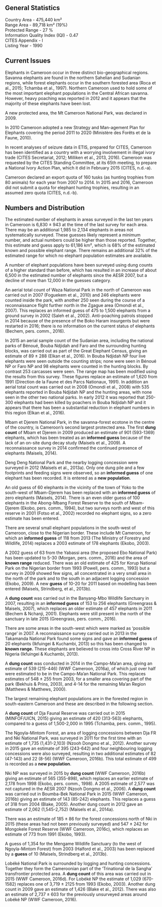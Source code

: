 ## General Statistics

Country Area - 475,440 km²<br />
Range Area - 89,718 km² (19%)<br />
Protected Range - 27 %<br />
Information Quality Index (IQI) - 0.47<br />
CITES Appendix - I<br />
Listing Year - 1990

## Current Issues

Elephants in Cameroon occur in three distinct bio-geographical regions. Savanna elephants are found in the northern Sahelian and Sudanian regions, while forest elephants occur in the southern forested area (Roca et al., 2015; Tchamba et al., 1997). Northern Cameroon used to hold some of the most important elephant populations in the Central African savanna. However, heavy poaching was reported in 2012 and it appears that the majority of these elephants have been lost.

A new protected area, the Mt Cameroon National Park, was declared in 2009.

In 2010 Cameroon adopted a new Strategy and Man-agement Plan for Elephants covering the period 2011 to 2020 (Ministère des Forêts et de la Faune, 2010).

In recent analyses of seizure data in ETIS, prepared for CITES, Cameroon has been identified as a country with a worrying involvement in illegal ivory trade (CITES Secretariat, 2012; Milliken et al., 2013, 2016). Cameroon was requested by the CITES Standing Committee, at its 65th meeting, to prepare a National Ivory Action Plan, which it did in February 2015 (CITES, n.d.-a).

Cameroon declared an export quota of 160 tusks (as hunting trophies from 80 animals) for each year from 2007 to 2014. In 2015 and 2016, Cameroon did not submit a quota for elephant hunting trophies, resulting in an assumed zero quota (CITES, n.d.-b). 

## Numbers and Distribution

The estimated number of elephants in areas surveyed in the last ten years in Cameroon is 6,830 ± 943 at the time of the last survey for each area. There may be an additional 1,985 to 2,134 elephants in areas not systematically surveyed. These guesses likely represent a minimum number, and actual numbers could be higher than those reported. Together, this estimate and guess apply to 61,186 km², which is 68% of the estimated known and possible elephant range. There remains an additional 32% of the estimated range for which no elephant population estimates are available.

A number of elephant populations have been surveyed using dung counts of a higher standard than before, which has resulted in an increase of about 6,500 in the estimated number of elephants since the AESR 2007, but a decline of more than 12,000 in the guesses category.
 
An aerial total count of Waza National Park in the north of Cameroon was carried out in 2007 (Foguekem et al., 2010) and 246 elephants were counted inside the park, with another 250 seen during the course of a reconnaissance flight further north in the Zgague area (Omondi et al., 2007). This replaces an informed guess of 475 to 1,500 elephants from a ground survey in 2002 (Saleh et al., 2002). Anti-poaching patrols stopped in 2014 because of the presence of the Boko Haram insurgents but were restarted in 2016; there is no information on the current status of elephants (Bechem, pers. comm., 2016).
 
In 2015 an aerial sample count of the Sudanian area, including the national parks of Bénoué, Bouba Ndjidah and Faro and the surrounding hunting blocks, was carried out as part of the Great Elephant Census, giving an estimate of 89 ± 288 (Elkan et al., 2016). In Bouba Ndjidah NP four live elephants were seen outside the counting strips; none were seen in Bénoué NP or Faro NP and 98 elephants were counted in the hunting blocks. By contrast 253 carcasses were seen. The range map has been modified using the results from this survey. These figures replace an estimate of 1,620 from 1991 (Direction de la Faune et des Parcs Nationaux, 1991). In addition an aerial total count was carried out in 2008 (Omondi et al., 2008) with 535 elephants reported in Bouba Ndjidah NP and the hunting areas, with none seen in the other two national parks. In early 2012 it was reported that 250-300 elephants had been killed by poachers in Bouba Ndjidah NP and it appears that there has been a substantial reduction in elephant numbers in this region (Elkan et al., 2016).

Mbam et Djerem National Park, in the savanna-forest ecotone in the centre of the country, is Cameroon’s second largest protected area. The first **dung count** of Mbam et Djerem in 2009 produced an estimate of 901 (593-1369) elephants, which has been treated as an **informed guess** because of the lack of an on-site dung decay study (Maisels et al., 2009). A reconnaissance survey in 2014 confirmed the continued presence of elephants (Maisels, 2014).
 
Deng Deng National Park and the nearby logging concession were surveyed in 2012 (Maisels et al., 2013a). Only one dung pile and a few footprints and feeding signs were observed, so an **informed guess** of one elephant has been recorded. It is entered as a **new population**.

An old guess of 60 elephants in the vicinity of the town of Yoko to the south-west of Mbam-Djerem has been replaced with an **informed guess** of zero elephants (Maisels, 2014). There is an even older guess of 100 elephants in the Abong-Mbang Forest Reserve to the south of Mbam-Djerem (Ekobo, pers. comm., 1994), but two surveys north and west of this reserve in 2001 (Fotso et al., 2002) recorded no elephant signs, so a zero estimate has been entered.
  
There are several small elephant populations in the south-west of Cameroon, close to the Nigerian border. These include Mt Cameroon, for which an **informed guess** of 118 from 2013 (The Ministry of Forestry and Wildlife, 2014) replaces a 2003 estimate of 178 elephants (Ekobo, 2003).
 
A 2002 guess of 63 from the Yabassi area (the proposed Ebo National Park) has been updated to 5-30 (Morgan, pers. comm., 2016) and the area of **known range** reduced.  There was an old estimate of 425 for Korup National Park on the Nigerian border from 1993 (Powell, pers. comm., 1993) but a survey in 2009 showed few signs, all concentrated in a very small area in the north of the park and to the south in an adjacent logging concession (Ekobo, 2009). A new **guess** of 10-20 for 2011 based on modelling has been entered (Maisels, Strindberg, et al., 2013b).

A **dung count** was carried out in the Banyang-Mbo Wildlife Sanctuary in 2007, resulting in an **informed guess** of 153 to 256 elephants (Greengrass & Maisels, 2007), which replaces an older estimate of 457 elephants in 2011 (Bechem & Nchanji, 2001). Elephants were still present in the north of the sanctuary in late 2015 (Greengrass, pers. comm., 2016).

There are some areas in the south-west which were marked as ‘possible range’ in 2007. A reconnaissance survey carried out in 2013 in the Takamanda National Park found some signs and gave an **informed guess** of 20 elephants (Ikfuingei & Kuchambi, 2013) so this has been changed to **known range.** These elephants are believed to cross into Cross River NP in Nigeria (Ikfuingei & Kuchambi, 2013).

A **dung count** was conducted in 2014 in the Campo-Ma’an area, giving an estimate of 539 (215-446) (WWF Cameroon, 2016a), of which just over half were estimated to be in the Campo-Ma’an National Park. This replaces estimates of 548 ± 255 from 2003, for a smaller area covering part of the park (Bekhuis & Prins, 2003), and 4-14 for the remaining Ma’an Region (Matthews & Matthews, 2000).

The largest remaining elephant populations are in the forested region in south-eastern Cameroon and these are described in the following section.

A **dung count** of Dja Faunal Reserve was carried out in 2015 (MINFOF/UICN, 2015)  giving an estimate of 420 (313-563) elephants, compared to a guess of 1,500-2,000 in 1995 (Tchamba, pers. comm., 1995).

The Ngoyla-Mintom Forest, an area of logging concessions between Dja FR and Nki National Park, was surveyed in 2011 for the first time with an estimate of 1,735 (1,431-2,103) (Nzooh Dongmo et al., 2012). Another survey in 2015 gave an estimate of 395 (243-642) and four neighbouring logging concessions were also surveyed, resulting in two additional estimates of 82 (47-143) and 22 (8-56) (WWF Cameroon, 2016b). This total estimate of 499 is recorded as a **new population**.

Nki NP was surveyed in 2015 by **dung count** (WWF Cameroon, 2016b) giving an estimate of 565 (355-898), which replaces an earlier estimate of 2,178 from 1998 (Ekobo, pers. comm., 1998). A 2005 estimate of 2,577 was not captured in the AESR 2007 (Nzooh Dongmo et al., 2006).
A **dung count** was carried out in Boumba-Bek National Park in 2015 (WWF Cameroon, 2016b) giving an estimate of 143 (85-242) elephants. This replaces a guess of 318 from 2004 (Blake, 2005). Another dung count in 2012 gave an estimate of 2,062 (1,545-2,752) (Maisels et al., 2014a).

There was an estimate of 185 ± 86 for the forest concessions north of Nki in 2015 (these areas had not been previously surveyed) and 547 ± 242 for Mongokele Forest Reserve (WWF Cameroon, 2016c), which replaces an estimate of 773 from 1991 (Ekobo, 1993).

A guess of 1,354 for the Mengame Wildlife Sanctuary (to the west of Ngoyla-Mintom Forest) from 2003 (Halford et al., 2003) has been replaced by a **guess** of 10 (Maisels, Strindberg et al., 2013b).

Lobéké National Park is surrounded by logging and hunting concessions. Together they form the Cameroonian part of the ‘Trinational de la Sangha’ transfrontier protected area. A **dung count** of this area was carried out in 2015 (WWF Cameroon, 2016d). For Lobéké NP the estimate of 1,029 (670-1582) replaces one of 3,719 ± 2125 from 1993 (Ekobo, 2003). Another dung count in 2009 gave an estimate of 1,426 (Blake et al., 2012). There was also an estimate of 2,737 ± 603 for the previously unsurveyed areas around Lobéké NP (WWF Cameroon, 2016).
